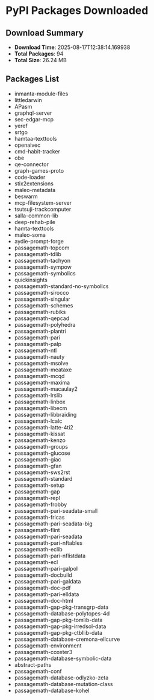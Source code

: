 # PyPI Packages Downloaded

## Download Summary
- **Download Time**: 2025-08-17T12:38:14.169938
- **Total Packages**: 94
- **Total Size**: 26.24 MB

## Packages List
- inmanta-module-files
- littledarwin
- APasm
- graphql-server
- sec-edgar-mcp
- yeref
- srtgo
- hamtaa-texttools
- openaivec
- cmd-habit-tracker
- obe
- qe-connector
- graph-games-proto
- code-loader
- stix2extensions
- maleo-metadata
- beswarm
- mcp-filesystem-server
- tsutsuji-trackcomputer
- salla-common-lib
- deep-rehab-pile
- hamta-texttools
- maleo-soma
- aydie-prompt-forge
- passagemath-topcom
- passagemath-tdlib
- passagemath-tachyon
- passagemath-sympow
- passagemath-symbolics
- quickinsights
- passagemath-standard-no-symbolics
- passagemath-sirocco
- passagemath-singular
- passagemath-schemes
- passagemath-rubiks
- passagemath-qepcad
- passagemath-polyhedra
- passagemath-plantri
- passagemath-pari
- passagemath-palp
- passagemath-ntl
- passagemath-nauty
- passagemath-msolve
- passagemath-meataxe
- passagemath-mcqd
- passagemath-maxima
- passagemath-macaulay2
- passagemath-lrslib
- passagemath-linbox
- passagemath-libecm
- passagemath-libbraiding
- passagemath-lcalc
- passagemath-latte-4ti2
- passagemath-kissat
- passagemath-kenzo
- passagemath-groups
- passagemath-glucose
- passagemath-giac
- passagemath-gfan
- passagemath-sws2rst
- passagemath-standard
- passagemath-setup
- passagemath-gap
- passagemath-repl
- passagemath-frobby
- passagemath-pari-seadata-small
- passagemath-fricas
- passagemath-pari-seadata-big
- passagemath-flint
- passagemath-pari-seadata
- passagemath-pari-nftables
- passagemath-eclib
- passagemath-pari-nflistdata
- passagemath-ecl
- passagemath-pari-galpol
- passagemath-docbuild
- passagemath-pari-galdata
- passagemath-doc-pdf
- passagemath-pari-elldata
- passagemath-doc-html
- passagemath-gap-pkg-transgrp-data
- passagemath-database-polytopes-4d
- passagemath-gap-pkg-tomlib-data
- passagemath-gap-pkg-irredsol-data
- passagemath-gap-pkg-ctbllib-data
- passagemath-database-cremona-ellcurve
- passagemath-environment
- passagemath-coxeter3
- passagemath-database-symbolic-data
- abstract-paths
- passagemath-conf
- passagemath-database-odlyzko-zeta
- passagemath-database-mutation-class
- passagemath-database-kohel
